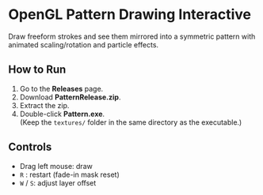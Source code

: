# OpenGL Pattern Drawing Interactive

Draw freeform strokes and see them mirrored into a symmetric pattern with animated scaling/rotation and particle effects.

## How to Run
1. Go to the **Releases** page.
2. Download **PatternRelease.zip**.
3. Extract the zip.
4. Double-click **Pattern.exe**.  
   (Keep the `textures/` folder in the same directory as the executable.)

## Controls
- Drag left mouse: draw
- `R` : restart (fade-in mask reset)
- `W` / `S`: adjust layer offset

